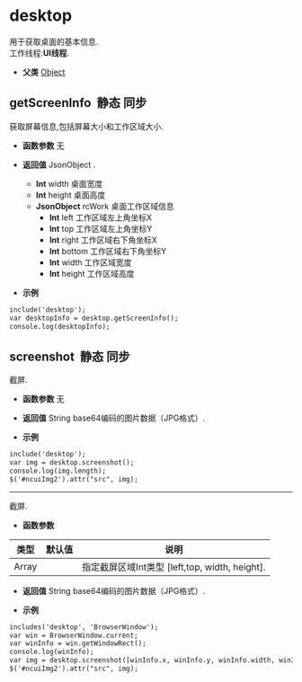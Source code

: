 # desktop

  用于获取桌面的基本信息.<br>工作线程:**UI线程**.
  
* **父类** 
<a href="#api/apiObject">Object</a>&nbsp;

## getScreenInfo &nbsp;<span class="label label-static">静态</span> <span class="label label-sync">同步</span> 

  获取屏幕信息,包括屏幕大小和工作区域大小.
  
* **函数参数**  无

* **返回值**
  JsonObject .
	* **Int** width   桌面宽度
	* **Int** height  桌面高度
	* **JsonObject** rcWork  桌面工作区域信息
		* **Int** left  工作区域左上角坐标X
		* **Int** top  工作区域左上角坐标Y
		* **Int** right  工作区域右下角坐标X
		* **Int** bottom  工作区域右下角坐标Y
		* **Int** width  工作区域宽度
		* **Int** height  工作区域高度
 

* **示例&nbsp;&nbsp;&nbsp;&nbsp;**

```html
include('desktop');
var desktopInfo = desktop.getScreenInfo();
console.log(desktopInfo);

```


<div class="adoc" id="div_getScreenInfo"></div>


## screenshot &nbsp;<span class="label label-static">静态</span> <span class="label label-sync">同步</span> 

  截屏.
  
* **函数参数**  无

* **返回值**
  String base64编码的图片数据（JPG格式）. 

* **示例&nbsp;&nbsp;&nbsp;&nbsp;**

```html
include('desktop');
var img = desktop.screenshot();
console.log(img.length);
$('#ncuiImg2').attr("src", img);


```
*****
  截屏.
  
* **函数参数**

<table class="table table-hover table-bordered ">
	<thead>
		<tr>
			<th class="col-xs-1">类型</th>
			<th class="col-xs-1">默认值</th>
			<th>说明</th>
		</tr>
	</thead>
	<tbody>
		<tr>
	<td>Array </td>
	<td></td>
	<td>指定截屏区域Int类型 [left,top, width, height].</td>
</tr>
	</tbody>
</table>

* **返回值**
  String base64编码的图片数据（JPG格式）. 

* **示例&nbsp;&nbsp;&nbsp;&nbsp;**

```html
includes('desktop', 'BrowserWindow');
var win = BrowserWindow.current;
var winInfo = win.getWindowRect();
console.log(winInfo);
var img = desktop.screenshot([winInfo.x, winInfo.y, winInfo.width, winInfo.height]);
$('#ncuiImg2').attr("src", img);



```


<div class="adoc" id="div_screenshot"><div id="example" class="example code" contenteditable="true"><img id="ncuiImg2" src=""></img> </div></div>


